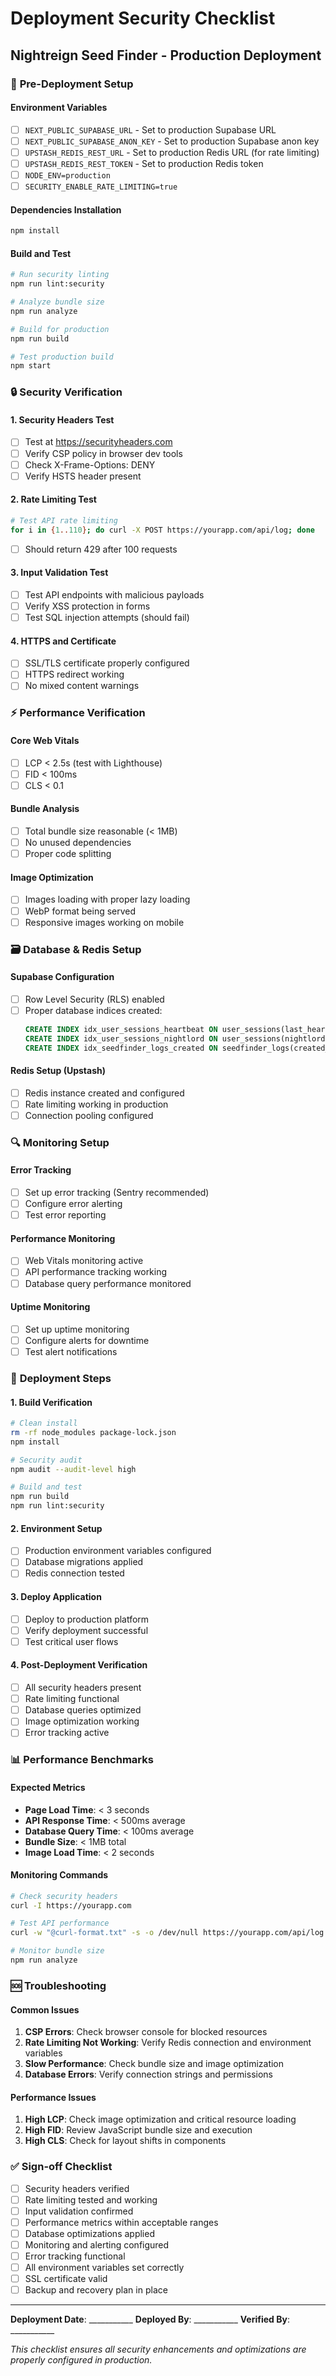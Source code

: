 # Deployment Security Checklist
## Nightreign Seed Finder - Production Deployment

### 🔧 **Pre-Deployment Setup**

#### Environment Variables
- [ ] `NEXT_PUBLIC_SUPABASE_URL` - Set to production Supabase URL
- [ ] `NEXT_PUBLIC_SUPABASE_ANON_KEY` - Set to production Supabase anon key
- [ ] `UPSTASH_REDIS_REST_URL` - Set to production Redis URL (for rate limiting)
- [ ] `UPSTASH_REDIS_REST_TOKEN` - Set to production Redis token
- [ ] `NODE_ENV=production`
- [ ] `SECURITY_ENABLE_RATE_LIMITING=true`

#### Dependencies Installation
```bash
npm install
```

#### Build and Test
```bash
# Run security linting
npm run lint:security

# Analyze bundle size
npm run analyze

# Build for production
npm run build

# Test production build
npm start
```

### 🔒 **Security Verification**

#### 1. Security Headers Test
- [ ] Test at https://securityheaders.com
- [ ] Verify CSP policy in browser dev tools
- [ ] Check X-Frame-Options: DENY
- [ ] Verify HSTS header present

#### 2. Rate Limiting Test
```bash
# Test API rate limiting
for i in {1..110}; do curl -X POST https://yourapp.com/api/log; done
```
- [ ] Should return 429 after 100 requests

#### 3. Input Validation Test
- [ ] Test API endpoints with malicious payloads
- [ ] Verify XSS protection in forms
- [ ] Test SQL injection attempts (should fail)

#### 4. HTTPS and Certificate
- [ ] SSL/TLS certificate properly configured
- [ ] HTTPS redirect working
- [ ] No mixed content warnings

### ⚡ **Performance Verification**

#### Core Web Vitals
- [ ] LCP < 2.5s (test with Lighthouse)
- [ ] FID < 100ms
- [ ] CLS < 0.1

#### Bundle Analysis
- [ ] Total bundle size reasonable (< 1MB)
- [ ] No unused dependencies
- [ ] Proper code splitting

#### Image Optimization
- [ ] Images loading with proper lazy loading
- [ ] WebP format being served
- [ ] Responsive images working on mobile

### 🗃️ **Database & Redis Setup**

#### Supabase Configuration
- [ ] Row Level Security (RLS) enabled
- [ ] Proper database indices created:
  ```sql
  CREATE INDEX idx_user_sessions_heartbeat ON user_sessions(last_heartbeat);
  CREATE INDEX idx_user_sessions_nightlord ON user_sessions(nightlord);
  CREATE INDEX idx_seedfinder_logs_created ON seedfinder_logs(created_at);
  ```

#### Redis Setup (Upstash)
- [ ] Redis instance created and configured
- [ ] Rate limiting working in production
- [ ] Connection pooling configured

### 🔍 **Monitoring Setup**

#### Error Tracking
- [ ] Set up error tracking (Sentry recommended)
- [ ] Configure error alerting
- [ ] Test error reporting

#### Performance Monitoring
- [ ] Web Vitals monitoring active
- [ ] API performance tracking working
- [ ] Database query performance monitored

#### Uptime Monitoring
- [ ] Set up uptime monitoring
- [ ] Configure alerts for downtime
- [ ] Test alert notifications

### 🚀 **Deployment Steps**

#### 1. Build Verification
```bash
# Clean install
rm -rf node_modules package-lock.json
npm install

# Security audit
npm audit --audit-level high

# Build and test
npm run build
npm run lint:security
```

#### 2. Environment Setup
- [ ] Production environment variables configured
- [ ] Database migrations applied
- [ ] Redis connection tested

#### 3. Deploy Application
- [ ] Deploy to production platform
- [ ] Verify deployment successful
- [ ] Test critical user flows

#### 4. Post-Deployment Verification
- [ ] All security headers present
- [ ] Rate limiting functional
- [ ] Database queries optimized
- [ ] Image optimization working
- [ ] Error tracking active

### 📊 **Performance Benchmarks**

#### Expected Metrics
- **Page Load Time**: < 3 seconds
- **API Response Time**: < 500ms average
- **Database Query Time**: < 100ms average
- **Bundle Size**: < 1MB total
- **Image Load Time**: < 2 seconds

#### Monitoring Commands
```bash
# Check security headers
curl -I https://yourapp.com

# Test API performance
curl -w "@curl-format.txt" -s -o /dev/null https://yourapp.com/api/log

# Monitor bundle size
npm run analyze
```

### 🆘 **Troubleshooting**

#### Common Issues
1. **CSP Errors**: Check browser console for blocked resources
2. **Rate Limiting Not Working**: Verify Redis connection and environment variables
3. **Slow Performance**: Check bundle size and image optimization
4. **Database Errors**: Verify connection strings and permissions

#### Performance Issues
1. **High LCP**: Check image optimization and critical resource loading
2. **High FID**: Review JavaScript bundle size and execution
3. **High CLS**: Check for layout shifts in components

### ✅ **Sign-off Checklist**

- [ ] Security headers verified
- [ ] Rate limiting tested and working
- [ ] Input validation confirmed
- [ ] Performance metrics within acceptable ranges
- [ ] Database optimizations applied
- [ ] Monitoring and alerting configured
- [ ] Error tracking functional
- [ ] All environment variables set correctly
- [ ] SSL certificate valid
- [ ] Backup and recovery plan in place

---

**Deployment Date**: ___________
**Deployed By**: ___________
**Verified By**: ___________

*This checklist ensures all security enhancements and optimizations are properly configured in production.*